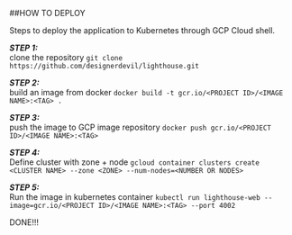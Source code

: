 
##HOW TO DEPLOY  

Steps to deploy the application to Kubernetes through GCP Cloud shell.

***STEP 1:***   
clone the repository
```git clone https://github.com/designerdevil/lighthouse.git```

***STEP 2:***   
build an image from docker
```docker build -t gcr.io/<PROJECT ID>/<IMAGE NAME>:<TAG> .```

***STEP 3:***   
push the image to GCP image repository
```docker push gcr.io/<PROJECT ID>/<IMAGE NAME>:<TAG>```

***STEP 4:***   
Define cluster with zone + node
```gcloud container clusters create <CLUSTER NAME> --zone <ZONE> --num-nodes=<NUMBER OR NODES>```

***STEP 5:***   
Run the image in kubernetes container
```kubectl run lighthouse-web --image=gcr.io/<PROJECT ID>/<IMAGE NAME>:<TAG> --port 4002```

DONE!!!